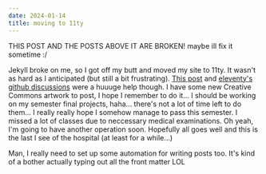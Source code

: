 ```yaml
---
date: 2024-01-14
title: moving to 11ty
---
```

THIS POST AND THE POSTS ABOVE IT ARE BROKEN! maybe ill fix it sometime :/

Jekyll broke on me, so I got off my butt and moved my site to 11ty. It wasn't as hard as I anticipated (but still a bit frustrating).
[This post]() and [eleventy's github discussions]() were a huuuge help though.
I have some new Creative Commons artwork to post, I hope I remember to do it...
I should be working on my semester final projects, haha... there's not a lot of time left to do them... I really really hope I somehow manage to pass this semester. I missed a lot of classes due to neccessary medical examinations.
Oh yeah, I'm going to have another operation soon. Hopefully all goes well and this is the last I see of the hospital (at least for a while...)

Man, I really need to set up some automation for writing posts too. It's kind of a bother actually typing out all the front matter LOL

